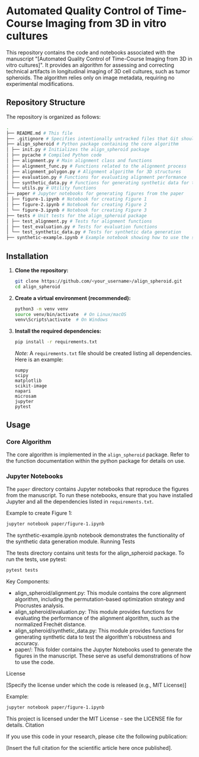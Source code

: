# Automated Quality Control of Time-Course Imaging from 3D in vitro cultures

This repository contains the code and notebooks associated with the manuscript "[Automated Quality Control of Time-Course Imaging from 3D in vitro cultures]". It provides an algorithm for assessing and correcting technical artifacts in longitudinal imaging of 3D cell cultures, such as tumor spheroids. The algorithm relies only on image metadata, requiring no experimental modifications.

## Repository Structure

The repository is organized as follows:
```bash
.
├── README.md # This file
├── .gitignore # Specifies intentionally untracked files that Git should ignore
├── align_spheroid # Python package containing the core algorithm
│ ├── init.py # Initializes the align_spheroid package
│ ├── pycache # Compiled Python code
│ ├── alignment.py # Main alignment class and functions
│ ├── alignment_func.py # Functions related to the alignment process
│ ├── alignment_polygon.py # Alignment algorithm for 3D structures
│ ├── evaluation.py # Functions for evaluating alignment performance
│ ├── synthetic_data.py # Functions for generating synthetic data for testing
│ └── utils.py # Utility functions
├── paper # Jupyter notebooks for generating figures from the paper
│ ├── figure-1.ipynb # Notebook for creating Figure 1
│ ├── figure-2.ipynb # Notebook for creating Figure 2
│ └── figure-3.ipynb # Notebook for creating Figure 3
├── tests # Unit tests for the align_spheroid package
│ ├── test_alignment.py # Tests for alignment functions
│ ├── test_evaluation.py # Tests for evaluation functions
│ └── test_synthetic_data.py # Tests for synthetic data generation
├── synthetic-example.ipynb # Example notebook showing how to use the synthetic data generator
```

## Installation

1.  **Clone the repository:**

    ```bash
    git clone https://github.com/<your_username>/align_spheroid.git
    cd align_spheroid
    ```

2.  **Create a virtual environment (recommended):**

    ```bash
    python3 -m venv venv
    source venv/bin/activate  # On Linux/macOS
    venv\Scripts\activate  # On Windows
    ```

3.  **Install the required dependencies:**

    ```bash
    pip install -r requirements.txt
    ```

    *Note:* A `requirements.txt` file should be created listing all dependencies. Here is an example:
    ```
    numpy
    scipy
    matplotlib
    scikit-image
    napari
    microsam
    jupyter
    pytest
    ```

## Usage

### Core Algorithm

The core algorithm is implemented in the `align_spheroid` package.  Refer to the function documentation within the python package for details on use.

### Jupyter Notebooks

The `paper` directory contains Jupyter notebooks that reproduce the figures from the manuscript. To run these notebooks, ensure that you have installed Jupyter and all the dependencies listed in `requirements.txt`.

Example to create Figure 1:

```bash
jupyter notebook paper/figure-1.ipynb
```

The synthetic-example.ipynb notebook demonstrates the functionality of the synthetic data generation module.
Running Tests

The tests directory contains unit tests for the align_spheroid package. To run the tests, use pytest:
```bash
pytest tests
```

Key Components:  
- align_spheroid/alignment.py: This module contains the core alignment algorithm, including the permutation-based optimization strategy and Procrustes analysis.
- align_spheroid/evaluation.py: This module provides functions for evaluating the performance of the alignment algorithm, such as the normalized Frechét distance.
- align_spheroid/synthetic_data.py: This module provides functions for generating synthetic data to test the algorithm's robustness and accuracy.
- paper/: This folder contains the Jupyter Notebooks used to generate the figures in the manuscript. These serve as useful demonstrations of how to use the code.

License

[Specify the license under which the code is released (e.g., MIT License)]

Example:
```bash
jupyter notebook paper/figure-1.ipynb
```

This project is licensed under the MIT License - see the LICENSE file for details.
Citation

If you use this code in your research, please cite the following publication:

[Insert the full citation for the scientific article here once published].
